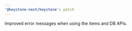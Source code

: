 ```yaml
---
'@keystone-next/keystone': patch
---
```


Improved error messages when using the items and DB APIs.
